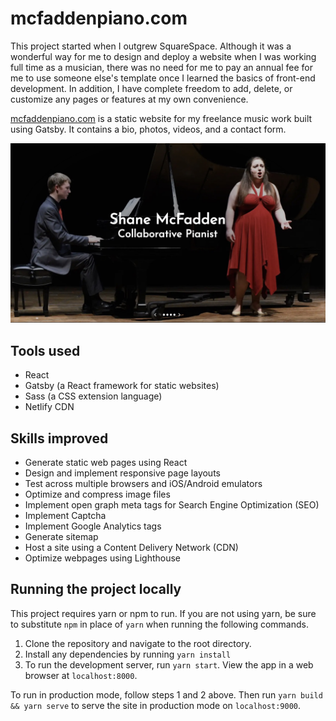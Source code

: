 # mcfaddenpiano.com

This project started when I outgrew SquareSpace. Although it was a wonderful way for me to design and deploy a website when I was working full time as a musician, there was no need for me to pay an annual fee for me to use someone else's template once I learned the basics of front-end development. In addition, I have complete freedom to add, delete, or customize any pages or features at my own convenience.

[mcfaddenpiano.com](https://mcfaddenpiano.com) is a static website for my freelance music work built using Gatsby. It contains a bio, photos, videos, and a contact form.

[![mcfaddenpiano.com screenshot](screenshot.jpg)](https://mcfaddenpiano.com)

## Tools used

- React
- Gatsby (a React framework for static websites)
- Sass (a CSS extension language)
- Netlify CDN

## Skills improved

- Generate static web pages using React
- Design and implement responsive page layouts
- Test across multiple browsers and iOS/Android emulators
- Optimize and compress image files
- Implement open graph meta tags for Search Engine Optimization (SEO)
- Implement Captcha
- Implement Google Analytics tags
- Generate sitemap
- Host a site using a Content Delivery Network (CDN)
- Optimize webpages using Lighthouse

## Running the project locally

This project requires yarn or npm to run. If you are not using yarn, be sure to substitute `npm` in place of `yarn` when running the following commands.

1. Clone the repository and navigate to the root directory.
2. Install any dependencies by running `yarn install`
3. To run the development server, run `yarn start`. View the app in a web browser at `localhost:8000`.

To run in production mode, follow steps 1 and 2 above. Then run `yarn build && yarn serve` to serve the site in production mode on `localhost:9000`.

